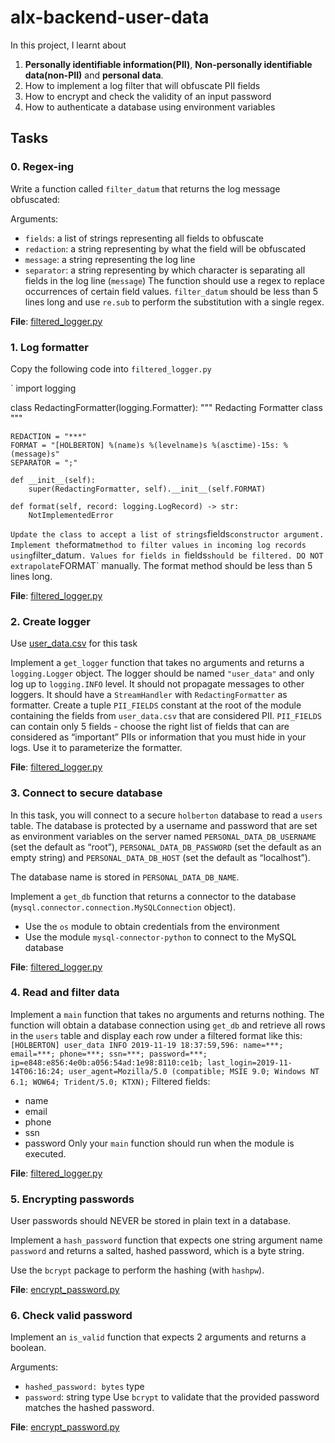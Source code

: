 # alx-backend-user-data

In this project, I learnt about 
  1. **Personally identifiable information(PII)**, **Non-personally identifiable data(non-PII)** and **personal data**. 
  2. How to implement a log filter that will obfuscate PII fields
  3. How to encrypt and check the validity of an input password
  4. How to authenticate a database using environment variables

## Tasks

### 0. Regex-ing

Write a function called `filter_datum` that returns the log message obfuscated:

Arguments:

  - `fields`: a list of strings representing all fields to obfuscate
  - `redaction`: a string representing by what the field will be obfuscated
  - `message`: a string representing the log line
  - `separator`: a string representing by which character is separating all fields in the log line (`message`)
The function should use a regex to replace occurrences of certain field values.
`filter_datum` should be less than 5 lines long and use `re.sub` to perform the substitution with a single regex.

**File**: [filtered_logger.py](./filtered_logger.py)

### 1. Log formatter

Copy the following code into `filtered_logger.py`

`
import logging


class RedactingFormatter(logging.Formatter):
    """ Redacting Formatter class
        """

    REDACTION = "***"
    FORMAT = "[HOLBERTON] %(name)s %(levelname)s %(asctime)-15s: %(message)s"
    SEPARATOR = ";"

    def __init__(self):
        super(RedactingFormatter, self).__init__(self.FORMAT)

    def format(self, record: logging.LogRecord) -> str:
        NotImplementedError
`
Update the class to accept a list of strings `fields` constructor argument. Implement the `format` method to filter values in incoming log records using `filter_datum`. Values for fields in `fields` should be filtered. DO NOT extrapolate `FORMAT` manually. The format method should be less than 5 lines long.

**File**: [filtered_logger.py](./filtered_logger.py)

### 2. Create logger

Use [user_data.csv](./user_data.csv) for this task

Implement a `get_logger` function that takes no arguments and returns a `logging.Logger` object. The logger should be named `"user_data"` and only log up to `logging.INFO` level. It should not propagate messages to other loggers. It should have a `StreamHandler` with `RedactingFormatter` as formatter.
Create a tuple `PII_FIELDS` constant at the root of the module containing the fields from `user_data.csv` that are considered PII. `PII_FIELDS` can contain only 5 fields - choose the right list of fields that can are considered as “important” PIIs or information that you must hide in your logs. Use it to parameterize the formatter.

**File**: [filtered_logger.py](./filtered_logger.py)

### 3. Connect to secure database

In this task, you will connect to a secure `holberton` database to read a `users` table. The database is protected by a username and password that are set as environment variables on the server named `PERSONAL_DATA_DB_USERNAME` (set the default as “root”), `PERSONAL_DATA_DB_PASSWORD` (set the default as an empty string) and `PERSONAL_DATA_DB_HOST` (set the default as “localhost”).

The database name is stored in `PERSONAL_DATA_DB_NAME`.

Implement a `get_db` function that returns a connector to the database (`mysql.connector.connection.MySQLConnection` object).

  - Use the `os` module to obtain credentials from the environment
  - Use the module `mysql-connector-python` to connect to the MySQL database

**File**: [filtered_logger.py](./filtered_logger.py)

### 4. Read and filter data

Implement a `main` function that takes no arguments and returns nothing. The function will obtain a database connection using `get_db` and retrieve all rows in the `users` table and display each row under a filtered format like this:
`
[HOLBERTON] user_data INFO 2019-11-19 18:37:59,596: name=***; email=***; phone=***; ssn=***; password=***; ip=e848:e856:4e0b:a056:54ad:1e98:8110:ce1b; last_login=2019-11-14T06:16:24; user_agent=Mozilla/5.0 (compatible; MSIE 9.0; Windows NT 6.1; WOW64; Trident/5.0; KTXN);
`
Filtered fields:

- name
- email
- phone
- ssn
- password
Only your `main` function should run when the module is executed.

**File**: [filtered_logger.py](./filtered_logger.py)

### 5. Encrypting passwords

User passwords should NEVER be stored in plain text in a database.

Implement a `hash_password` function that expects one string argument name `password` and returns a salted, hashed password, which is a byte string.

Use the `bcrypt` package to perform the hashing (with `hashpw`).

**File**: [encrypt_password.py](./encrypt_password.py)

### 6. Check valid password

Implement an `is_valid` function that expects 2 arguments and returns a boolean.

Arguments:

- `hashed_password: bytes` type
- `password`: string type
Use `bcrypt` to validate that the provided password matches the hashed password.

**File**: [encrypt_password.py](./encrypt_password.py)
